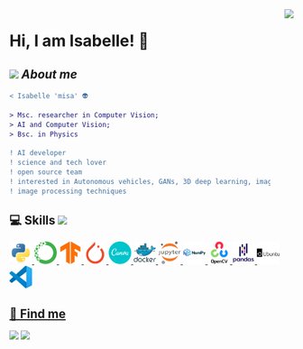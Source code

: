<img align="right" height="200" style="margin-left: 25px" src="https://i.imgur.com/xwunkfb.gif"/>

# Hi, I am Isabelle! 👋

## <img src="https://media.giphy.com/media/ObNTw8Uzwy6KQ/giphy.gif" width="30px">&nbsp;***About me***

```diff
< Isabelle 'misa' 👽

> Msc. researcher in Computer Vision;
> AI and Computer Vision;
> Bsc. in Physics

! ‍AI developer
! science and tech lover 
! open source team
! interested in Autonomous vehicles, GANs, 3D deep learning, image detection/segmentation
! image processing techniques
```
## <h2> 💻 Skills <img src = "https://media2.giphy.com/media/QssGEmpkyEOhBCb7e1/giphy.gif?cid=ecf05e47a0n3gi1bfqntqmob8g9aid1oyj2wr3ds3mg700bl&rid=giphy.gif" width = 32px> </h2>
<a href="https://www.python.org" target="_blank" rel="noreferrer"> <img
      src="https://raw.githubusercontent.com/devicons/devicon/master/icons/python/python-original.svg" alt="python"
      width="40" height="40" /> </a> <a href="https://www.anaconda.com" target="_blank" rel="noreferrer"> <img
      src="https://github.com/devicons/devicon/blob/master/icons/anaconda/anaconda-original.svg"
      alt="react" width="40" height="40" /> </a> <a href="https://www.tensorflow.org/" target="_blank" rel="noreferrer"> <img
      src="https://github.com/devicons/devicon/blob/master/icons/tensorflow/tensorflow-original.svg" alt="sass" width="40"
      height="40" /> </a> <a href="https://pytorch.org" target="_blank" rel="noreferrer"> <img
      src="https://github.com/devicons/devicon/blob/master/icons/pytorch/pytorch-original.svg"
      alt="react" width="40" height="40" /> </a> <a href="https://www.canva.com" target="_blank" rel="noreferrer"> <img
      src="https://github.com/devicons/devicon/blob/master/icons/canva/canva-original.svg"
      alt="react" width="40" height="40" />  </a> <a href="https://www.docker.com" target="_blank" rel="noreferrer"> <img
      src="https://github.com/devicons/devicon/blob/master/icons/docker/docker-original-wordmark.svg"
      alt="react" width="40" height="40" /> </a> <a href="https://jupyter.org" target="_blank" rel="noreferrer"> <img
      src="https://github.com/devicons/devicon/blob/master/icons/jupyter/jupyter-original-wordmark.svg"
      alt="react" width="40" height="40" /> </a> <a href="https://numpy.org" target="_blank" rel="noreferrer"> <img
      src="https://github.com/devicons/devicon/blob/master/icons/numpy/numpy-original-wordmark.svg"
      alt="react" width="40" height="40" /> </a> <a href="https://opencv.org" target="_blank" rel="noreferrer"> <img
      src="https://github.com/devicons/devicon/blob/master/icons/opencv/opencv-original-wordmark.svg"
      alt="react" width="40" height="40" /> </a> <a href="https://pandas.pydata.org" target="_blank" rel="noreferrer"> <img
      src="https://github.com/devicons/devicon/blob/master/icons/pandas/pandas-original-wordmark.svg"
      alt="react" width="40" height="40" /> </a> <a href="https://ubuntu.com/download" target="_blank" rel="noreferrer"> <img
      src="https://github.com/devicons/devicon/blob/master/icons/ubuntu/ubuntu-plain-wordmark.svg"
      alt="react" width="40" height="40" />  </a> <a href="https://code.visualstudio.com" target="_blank" rel="noreferrer"> <img
      src="https://github.com/devicons/devicon/blob/master/icons/vscode/vscode-original.svg"
      alt="react" width="40" height="40" /> 


## 🔗 Find me

<a href="https://twitter.com/misadevz"><img src="https://img.shields.io/badge/Twitter-1DA1F2?style=for-the-badge&logo=twitter&logoColor=white"></img></a>
<a href="https://www.linkedin.com/in/misabellerv/"><img src="https://img.shields.io/badge/LinkedIn-0077B5?style=for-the-badge&logo=linkedin&logoColor=white"></img></a>

